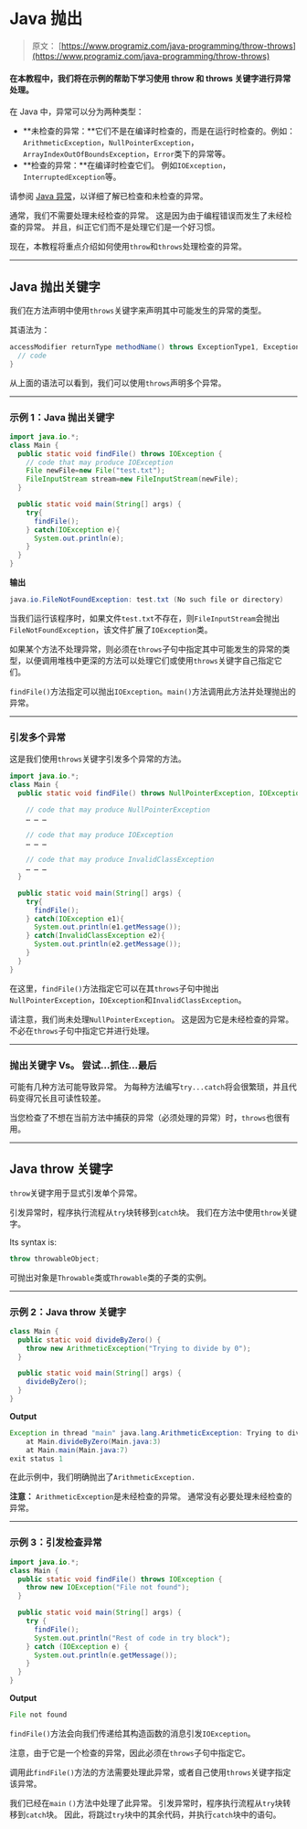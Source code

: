 # Java 抛出

> 原文： [https://www.programiz.com/java-programming/throw-throws](https://www.programiz.com/java-programming/throw-throws)

#### 在本教程中，我们将在示例的帮助下学习使用 throw 和 throws 关键字进行异常处理。

在 Java 中，异常可以分为两种类型：

*   **未检查的异常：**它们不是在编译时检查的，而是在运行时检查的。例如：`ArithmeticException`，`NullPointerException`，`ArrayIndexOutOfBoundsException`，`Error`类下的异常等。
*   **检查的异常：**在编译时检查它们。 例如`IOException`，`InterruptedException`等。

请参阅 [Java 异常](https://www.programiz.com/java-programming/exceptions)，以详细了解已检查和未检查的异常。

通常，我们不需要处理未经检查的异常。 这是因为由于编程错误而发生了未经检查的异常。 并且，纠正它们而不是处理它们是一个好习惯。

现在，本教程将重点介绍如何使用`throw`和`throws`处理检查的异常。

* * *

## Java 抛出关键字

我们在方法声明中使用`throws`关键字来声明其中可能发生的异常的类型。

其语法为：

```java
accessModifier returnType methodName() throws ExceptionType1, ExceptionType2 … {
  // code
} 
```

从上面的语法可以看到，我们可以使用`throws`声明多个异常。

* * *

### 示例 1：Java 抛出关键字

```java
import java.io.*;
class Main {
  public static void findFile() throws IOException {
    // code that may produce IOException
    File newFile=new File("test.txt");
    FileInputStream stream=new FileInputStream(newFile);
  }

  public static void main(String[] args) {
    try{
      findFile();
    } catch(IOException e){
      System.out.println(e);
    }
  }
} 
```

**输出**

```java
java.io.FileNotFoundException: test.txt (No such file or directory) 
```

当我们运行该程序时，如果文件`test.txt`不存在，则`FileInputStream`会抛出`FileNotFoundException`，该文件扩展了`IOException`类。

如果某个方法不处理异常，则必须在`throws`子句中指定其中可能发生的异常的类型，以便调用堆栈中更深的方法可以处理它们或使用`throws`关键字自己指定它们。

`findFile()`方法指定可以抛出`IOException`。`main()`方法调用此方法并处理抛出的异常。

* * *

### 引发多个异常

这是我们使用`throws`关键字引发多个异常的方法。

```java
import java.io.*;
class Main {
  public static void findFile() throws NullPointerException, IOException, InvalidClassException {

    // code that may produce NullPointerException
    … … … 

    // code that may produce IOException
    … … … 

    // code that may produce InvalidClassException 
    … … … 
  }

  public static void main(String[] args) {
    try{
      findFile();
    } catch(IOException e1){
      System.out.println(e1.getMessage());
    } catch(InvalidClassException e2){
      System.out.println(e2.getMessage());
    }
  }
} 
```

在这里，`findFile()`方法指定它可以在其`throws`子句中抛出`NullPointerException`，`IOException`和`InvalidClassException`。

请注意，我们尚未处理`NullPointerException`。 这是因为它是未经检查的异常。 不必在`throws`子句中指定它并进行处理。

* * *

### 抛出关键字 Vs。 尝试...抓住...最后

可能有几种方法可能导致异常。 为每种方法编写`try...catch`将会很繁琐，并且代码变得冗长且可读性较差。

当您检查了不想在当前方法中捕获的异常（必须处理的异常）时，`throws`也很有用。

* * *

## Java throw 关键字

`throw`关键字用于显式引发单个异常。

引发异常时，程序执行流程从`try`块转移到`catch`块。 我们在方法中使用`throw`关键字。

Its syntax is:

```java
throw throwableObject;
```

可抛出对象是`Throwable`类或`Throwable`类的子类的实例。

* * *

### 示例 2：Java throw 关键字

```java
class Main {
  public static void divideByZero() {
    throw new ArithmeticException("Trying to divide by 0");
  }

  public static void main(String[] args) {
    divideByZero();
  }
} 
```

**Output**

```java
Exception in thread "main" java.lang.ArithmeticException: Trying to divide by 0
    at Main.divideByZero(Main.java:3)
    at Main.main(Main.java:7)
exit status 1 
```

在此示例中，我们明确抛出了`ArithmeticException.`

**注意：** `ArithmeticException`是未经检查的异常。 通常没有必要处理未经检查的异常。

* * *

### 示例 3：引发检查异常

```java
import java.io.*;
class Main {
  public static void findFile() throws IOException {
    throw new IOException("File not found");
  }

  public static void main(String[] args) {
    try {
      findFile();
      System.out.println("Rest of code in try block");
    } catch (IOException e) {
      System.out.println(e.getMessage());
    }
  }
} 
```

**Output**

```java
File not found 
```

`findFile()`方法会向我们传递给其构造函数的消息引发`IOException`。

注意，由于它是一个检查的异常，因此必须在`throws`子句中指定它。

调用此`findFile()`方法的方法需要处理此异常，或者自己使用`throws`关键字指定该异常。

我们已经在`main` `()`方法中处理了此异常。 引发异常时，程序执行流程从`try`块转移到`catch`块。 因此，将跳过`try`块中的其余代码，并执行`catch`块中的语句。